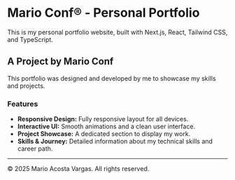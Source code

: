 # Mario Conf® - Personal Portfolio

This is my personal portfolio website, built with Next.js, React, Tailwind CSS, and TypeScript.

## A Project by Mario Conf

This portfolio was designed and developed by me to showcase my skills and projects.

### Features

*   **Responsive Design:** Fully responsive layout for all devices.
*   **Interactive UI:** Smooth animations and a clean user interface.
*   **Project Showcase:** A dedicated section to display my work.
*   **Skills & Journey:** Detailed information about my technical skills and career path.

---

© 2025 Mario Acosta Vargas. All rights reserved.
